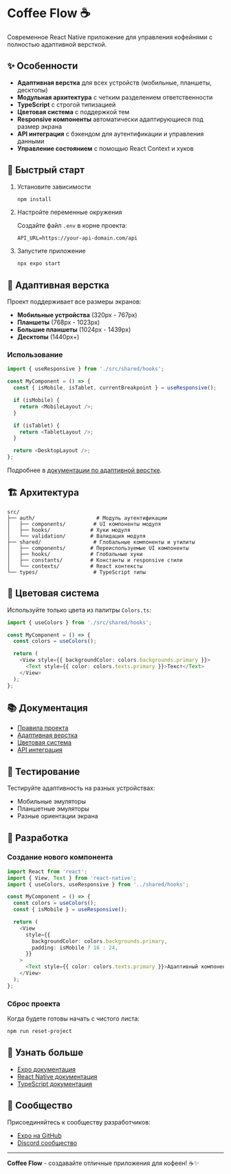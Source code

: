 # Coffee Flow ☕

Современное React Native приложение для управления кофейнями с полностью адаптивной версткой.

## ✨ Особенности

- **Адаптивная верстка** для всех устройств (мобильные, планшеты, десктопы)
- **Модульная архитектура** с четким разделением ответственности
- **TypeScript** с строгой типизацией
- **Цветовая система** с поддержкой тем
- **Responsive компоненты** автоматически адаптирующиеся под размер экрана
- **API интеграция** с бэкендом для аутентификации и управления данными
- **Управление состоянием** с помощью React Context и хуков

## 🚀 Быстрый старт

1. Установите зависимости

   ```bash
   npm install
   ```

2. Настройте переменные окружения

   Создайте файл `.env` в корне проекта:

   ```env
   API_URL=https://your-api-domain.com/api
   ```

3. Запустите приложение

   ```bash
   npx expo start
   ```

## 📱 Адаптивная верстка

Проект поддерживает все размеры экранов:

- **Мобильные устройства** (320px - 767px)
- **Планшеты** (768px - 1023px)
- **Большие планшеты** (1024px - 1439px)
- **Десктопы** (1440px+)

### Использование

```typescript
import { useResponsive } from './src/shared/hooks';

const MyComponent = () => {
  const { isMobile, isTablet, currentBreakpoint } = useResponsive();

  if (isMobile) {
    return <MobileLayout />;
  }

  if (isTablet) {
    return <TabletLayout />;
  }

  return <DesktopLayout />;
};
```

Подробнее в [документации по адаптивной верстке](./docs/RESPONSIVE.md).

## 🏗️ Архитектура

```
src/
├── auth/                    # Модуль аутентификации
│   ├── components/         # UI компоненты модуля
│   ├── hooks/             # Хуки модуля
│   └── validation/        # Валидация модуля
├── shared/                 # Глобальные компоненты и утилиты
│   ├── components/        # Переиспользуемые UI компоненты
│   ├── hooks/             # Глобальные хуки
│   ├── constants/         # Константы и responsive стили
│   └── contexts/          # React контексты
└── types/                  # TypeScript типы
```

## 🎨 Цветовая система

Используйте только цвета из палитры `Colors.ts`:

```typescript
import { useColors } from './src/shared/hooks';

const MyComponent = () => {
  const colors = useColors();

  return (
    <View style={{ backgroundColor: colors.backgrounds.primary }}>
      <Text style={{ color: colors.texts.primary }}>Текст</Text>
    </View>
  );
};
```

## 📚 Документация

- [Правила проекта](./docs/README.md)
- [Адаптивная верстка](./docs/RESPONSIVE.md)
- [Цветовая система](./docs/COLORS.md)
- [API интеграция](./docs/API_INTEGRATION.md)

## 🧪 Тестирование

Тестируйте адаптивность на разных устройствах:

- Мобильные эмуляторы
- Планшетные эмуляторы
- Разные ориентации экрана

## 🔧 Разработка

### Создание нового компонента

```typescript
import React from 'react';
import { View, Text } from 'react-native';
import { useColors, useResponsive } from '../shared/hooks';

const MyComponent = () => {
  const colors = useColors();
  const { isMobile } = useResponsive();

  return (
    <View
      style={{
        backgroundColor: colors.backgrounds.primary,
        padding: isMobile ? 16 : 24,
      }}
    >
      <Text style={{ color: colors.texts.primary }}>Адаптивный компонент</Text>
    </View>
  );
};
```

### Сброс проекта

Когда будете готовы начать с чистого листа:

```bash
npm run reset-project
```

## 📖 Узнать больше

- [Expo документация](https://docs.expo.dev/)
- [React Native документация](https://reactnative.dev/)
- [TypeScript документация](https://www.typescriptlang.org/)

## 🤝 Сообщество

Присоединяйтесь к сообществу разработчиков:

- [Expo на GitHub](https://github.com/expo/expo)
- [Discord сообщество](https://chat.expo.dev)

---

**Coffee Flow** - создавайте отличные приложения для кофеен! ☕✨
